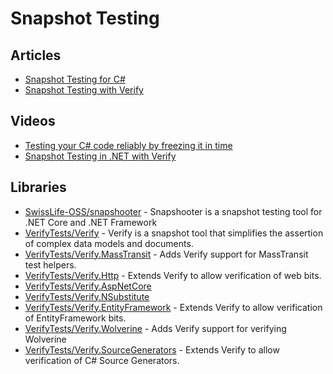 # Snapshot Testing

## Articles
- [Snapshot Testing for C#](https://blog.johnnyreilly.com/2018/11/17/snapshot-testing-for-c)
- [Snapshot Testing with Verify](https://www.danclarke.com/snapshot-testing-with-verify)

## Videos
- [Testing your C# code reliably by freezing it in time](https://www.youtube.com/watch?v=Q1_YkcPwpqY)
- [Snapshot Testing in .NET with Verify](https://www.youtube.com/watch?v=rS32vjMve48)

## Libraries
- [SwissLife-OSS/snapshooter](https://github.com/SwissLife-OSS/snapshooter) - Snapshooter is a snapshot testing tool for .NET Core and .NET Framework
- [VerifyTests/Verify](https://github.com/VerifyTests/Verify) - Verify is a snapshot tool that simplifies the assertion of complex data models and documents.
- [VerifyTests/Verify.MassTransit](https://github.com/VerifyTests/Verify.MassTransit) - Adds Verify support for MassTransit test helpers.
- [VerifyTests/Verify.Http](https://github.com/VerifyTests/Verify.Http) - Extends Verify to allow verification of web bits.
- [VerifyTests/Verify.AspNetCore](https://github.com/VerifyTests/Verify.AspNetCore)
- [VerifyTests/Verify.NSubstitute](https://github.com/VerifyTests/Verify.NSubstitute)
- [VerifyTests/Verify.EntityFramework](https://github.com/VerifyTests/Verify.EntityFramework) - Extends Verify to allow verification of EntityFramework bits.
- [VerifyTests/Verify.Wolverine](https://github.com/VerifyTests/Verify.Wolverine) - Adds Verify support for verifying Wolverine 
- [VerifyTests/Verify.SourceGenerators](https://github.com/VerifyTests/Verify.SourceGenerators) - Extends Verify to allow verification of C# Source Generators.